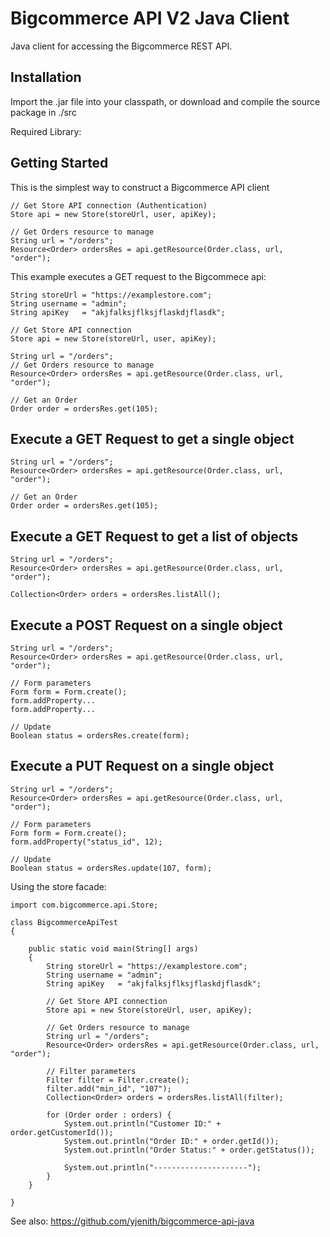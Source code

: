 Bigcommerce API V2 Java Client
==============================

Java client for accessing the Bigcommerce REST API.

Installation
------------

Import the .jar file into your classpath, or download and compile the source
package in ./src

Required Library: 

Getting Started
---------------
This is the simplest way to construct a Bigcommerce API client
	
	// Get Store API connection (Authentication)
	Store api = new Store(storeUrl, user, apiKey);

	// Get Orders resource to manage
	String url = "/orders";
	Resource<Order> ordersRes = api.getResource(Order.class, url, "order");

This example executes a GET request to the Bigcommece api:

	String storeUrl = "https://examplestore.com";
	String username = "admin";
	String apiKey   = "akjfalksjflksjflaskdjflasdk";

	// Get Store API connection
	Store api = new Store(storeUrl, user, apiKey);

	String url = "/orders";
	// Get Orders resource to manage
	Resource<Order> ordersRes = api.getResource(Order.class, url, "order");

	// Get an Order
	Order order = ordersRes.get(105);

Execute a GET Request to get a single object
------------------------------------------------------

	String url = "/orders";
	Resource<Order> ordersRes = api.getResource(Order.class, url, "order");
			
	// Get an Order
	Order order = ordersRes.get(105);

Execute a GET Request to get a list of objects
------------------------------------------------------

	String url = "/orders";
	Resource<Order> ordersRes = api.getResource(Order.class, url, "order");
	
	Collection<Order> orders = ordersRes.listAll();

Execute a POST Request on a single object
----------------------------------------------

	String url = "/orders";
	Resource<Order> ordersRes = api.getResource(Order.class, url, "order");
	
	// Form parameters
	Form form = Form.create();
	form.addProperty...
	form.addProperty...

	// Update
	Boolean status = ordersRes.create(form);

Execute a PUT Request on a single object
---------------------------------------------

	String url = "/orders";
	Resource<Order> ordersRes = api.getResource(Order.class, url, "order");

	// Form parameters
	Form form = Form.create();
	form.addProperty("status_id", 12);

	// Update
	Boolean status = ordersRes.update(107, form);


Using the store facade:

```
import com.bigcommerce.api.Store;

class BigcommerceApiTest
{

	public static void main(String[] args)
	{
		String storeUrl = "https://examplestore.com";
		String username = "admin";
		String apiKey   = "akjfalksjflksjflaskdjflasdk";
		
		// Get Store API connection
		Store api = new Store(storeUrl, user, apiKey);

		// Get Orders resource to manage
		String url = "/orders";
		Resource<Order> ordersRes = api.getResource(Order.class, url, "order");
	
		// Filter parameters
		Filter filter = Filter.create();
		filter.add("min_id", "107");
		Collection<Order> orders = ordersRes.listAll(filter);

		for (Order order : orders) {
			System.out.println("Customer ID:" + order.getCustomerId());
			System.out.println("Order ID:" + order.getId());
			System.out.println("Order Status:" + order.getStatus());

			System.out.println("---------------------");
		}
	}

}
```
See also: https://github.com/yjenith/bigcommerce-api-java

